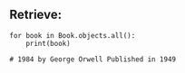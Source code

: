 ## Retrieve:
```
for book in Book.objects.all():
    print(book)

# 1984 by George Orwell Published in 1949
```
